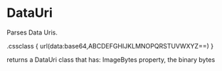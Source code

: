 # DataUri

Parses Data Uris.

.cssclass
{
  url(data:base64,ABCDEFGHIJKLMNOPQRSTUVWXYZ==)
}

returns a DataUri class that has:
  ImageBytes property, the binary bytes
  
  

